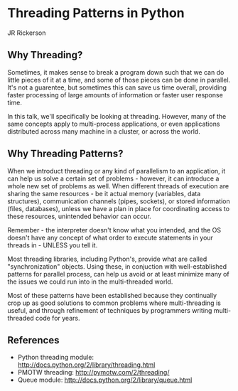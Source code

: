 Threading Patterns in Python
============================
JR Rickerson

Why Threading?
--------------
Sometimes, it makes sense to break a program down such that we can do little
pieces of it at a time, and some of those pieces can be done in parallel. It's
not a guarentee, but sometimes this can save us time overall, providing faster
processing of large amounts of information or faster user response time.

In this talk, we'll specifically be looking at threading.  However, many of
the same concepts apply to multi-process applications, or even applications
distributed across many machine in a cluster, or across the world.

Why Threading Patterns?
-----------------------
When we introduct threading or any kind of parallelism to an application, it
can help us solve a certain set of problems - however, it can introduce a whole
new set of problems as well.  When different threads of execution are sharing
the same resources - be it actual memory (variables, data structures),
communication channels (pipes, sockets), or stored information (files,
databases), unless we have a plan in place for coordinating access to these
resources, unintended behavior can occur.

Remember - the interpreter doesn't know what you intended, and the OS doesn't
have any concept of what order to execute statements in your threads in -
UNLESS you tell it.

Most threading libraries, including Python's, provide what are called
"synchronization" objects.  Using these, in conjuction with well-established
patterns for parallel process, can help us avoid or at least minimize many of 
the issues we could run into in the multi-threaded world.

Most of these patterns have been established because they continually crop up
as good solutions to common problems where multi-threading is useful, and
through refinement of techniques by programmers writing multi-threaded code
for years.

References
----------
- Python threading module: http://docs.python.org/2/library/threading.html
- PMOTW threading: http://pymotw.com/2/threading/
- Queue module: http://docs.python.org/2/library/queue.html

